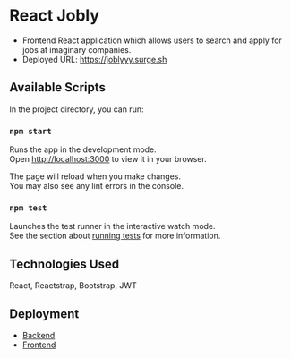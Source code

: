 # React Jobly 

- Frontend React application which allows users to search and apply for jobs at imaginary companies.
- Deployed URL: https://joblyyy.surge.sh

## Available Scripts

In the project directory, you can run:

### `npm start`

Runs the app in the development mode.\
Open [http://localhost:3000](http://localhost:3000) to view it in your browser.

The page will reload when you make changes.\
You may also see any lint errors in the console.

### `npm test`

Launches the test runner in the interactive watch mode.\
See the section about [running tests](https://facebook.github.io/create-react-app/docs/running-tests) for more information.

## Technologies Used

React, Reactstrap, Bootstrap, JWT

## Deployment

- [Backend](http://react-joblyyy.herokuapp.com/jobs)
- [Frontend](https://joblyyy.surge.sh)
